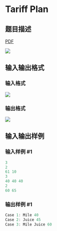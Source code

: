 # Tariff Plan

## 题目描述

[problemUrl]: https://uva.onlinejudge.org/index.php?option=com_onlinejudge&Itemid=8&category=243&page=show_problem&problem=3309

[PDF](https://uva.onlinejudge.org/external/121/p12157.pdf)

![](https://cdn.luogu.com.cn/upload/vjudge_pic/UVA12157/391edf5de7d1314c11a70458811b5882b29b4910.png)

## 输入输出格式

### 输入格式

![](https://cdn.luogu.com.cn/upload/vjudge_pic/UVA12157/f3727f69239d5dbdaa6b37f47ed22579ce7d510b.png)

### 输出格式

![](https://cdn.luogu.com.cn/upload/vjudge_pic/UVA12157/89c5a951a041dafb0d9ee71e26e2022e78ade9fa.png)

## 输入输出样例

### 输入样例 #1

```cpp
3
2
61 10
3
40 40 40
2
60 65
```


### 输出样例 #1

```cpp
Case 1: Mile 40
Case 2: Juice 45
Case 3: Mile Juice 60
```


